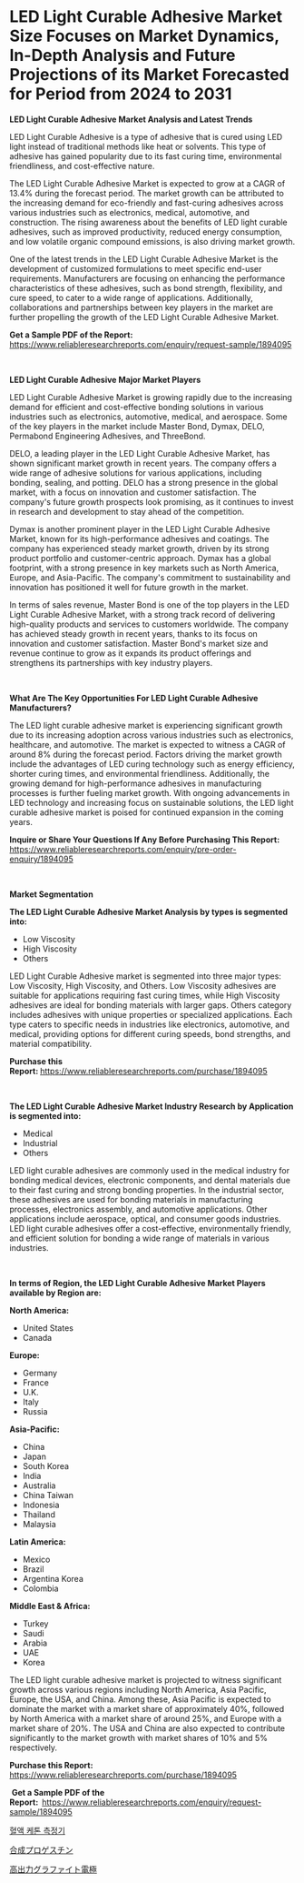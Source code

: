 <p><h1>LED Light Curable Adhesive Market Size Focuses on Market Dynamics, In-Depth Analysis and Future Projections of its Market Forecasted for Period from 2024 to 2031</h1></p><p><strong>LED Light Curable Adhesive Market Analysis and Latest Trends</strong></p>
<p><p>LED Light Curable Adhesive is a type of adhesive that is cured using LED light instead of traditional methods like heat or solvents. This type of adhesive has gained popularity due to its fast curing time, environmental friendliness, and cost-effective nature.</p><p>The LED Light Curable Adhesive Market is expected to grow at a CAGR of 13.4% during the forecast period. The market growth can be attributed to the increasing demand for eco-friendly and fast-curing adhesives across various industries such as electronics, medical, automotive, and construction. The rising awareness about the benefits of LED light curable adhesives, such as improved productivity, reduced energy consumption, and low volatile organic compound emissions, is also driving market growth.</p><p>One of the latest trends in the LED Light Curable Adhesive Market is the development of customized formulations to meet specific end-user requirements. Manufacturers are focusing on enhancing the performance characteristics of these adhesives, such as bond strength, flexibility, and cure speed, to cater to a wide range of applications. Additionally, collaborations and partnerships between key players in the market are further propelling the growth of the LED Light Curable Adhesive Market.</p></p>
<p><strong>Get a Sample PDF of the Report:&nbsp;</strong> <a href="https://www.reliableresearchreports.com/enquiry/request-sample/1894095">https://www.reliableresearchreports.com/enquiry/request-sample/1894095</a></p>
<p>&nbsp;</p>
<p><strong>LED Light Curable Adhesive Major Market Players</strong></p>
<p><p>LED Light Curable Adhesive Market is growing rapidly due to the increasing demand for efficient and cost-effective bonding solutions in various industries such as electronics, automotive, medical, and aerospace. Some of the key players in the market include Master Bond, Dymax, DELO, Permabond Engineering Adhesives, and ThreeBond.</p><p>DELO, a leading player in the LED Light Curable Adhesive Market, has shown significant market growth in recent years. The company offers a wide range of adhesive solutions for various applications, including bonding, sealing, and potting. DELO has a strong presence in the global market, with a focus on innovation and customer satisfaction. The company's future growth prospects look promising, as it continues to invest in research and development to stay ahead of the competition.</p><p>Dymax is another prominent player in the LED Light Curable Adhesive Market, known for its high-performance adhesives and coatings. The company has experienced steady market growth, driven by its strong product portfolio and customer-centric approach. Dymax has a global footprint, with a strong presence in key markets such as North America, Europe, and Asia-Pacific. The company's commitment to sustainability and innovation has positioned it well for future growth in the market.</p><p>In terms of sales revenue, Master Bond is one of the top players in the LED Light Curable Adhesive Market, with a strong track record of delivering high-quality products and services to customers worldwide. The company has achieved steady growth in recent years, thanks to its focus on innovation and customer satisfaction. Master Bond's market size and revenue continue to grow as it expands its product offerings and strengthens its partnerships with key industry players.</p></p>
<p>&nbsp;</p>
<p><strong>What Are The Key Opportunities For LED Light Curable Adhesive Manufacturers?</strong></p>
<p><p>The LED light curable adhesive market is experiencing significant growth due to its increasing adoption across various industries such as electronics, healthcare, and automotive. The market is expected to witness a CAGR of around 8% during the forecast period. Factors driving the market growth include the advantages of LED curing technology such as energy efficiency, shorter curing times, and environmental friendliness. Additionally, the growing demand for high-performance adhesives in manufacturing processes is further fueling market growth. With ongoing advancements in LED technology and increasing focus on sustainable solutions, the LED light curable adhesive market is poised for continued expansion in the coming years.</p></p>
<p><strong>Inquire or Share Your Questions If Any Before Purchasing This Report:</strong> <a href="https://www.reliableresearchreports.com/enquiry/pre-order-enquiry/1894095">https://www.reliableresearchreports.com/enquiry/pre-order-enquiry/1894095</a></p>
<p>&nbsp;</p>
<p><strong>Market Segmentation</strong></p>
<p><strong>The LED Light Curable Adhesive Market Analysis by types is segmented into:</strong></p>
<p><ul><li>Low Viscosity</li><li>High Viscosity</li><li>Others</li></ul></p>
<p><p>LED Light Curable Adhesive market is segmented into three major types: Low Viscosity, High Viscosity, and Others. Low Viscosity adhesives are suitable for applications requiring fast curing times, while High Viscosity adhesives are ideal for bonding materials with larger gaps. Others category includes adhesives with unique properties or specialized applications. Each type caters to specific needs in industries like electronics, automotive, and medical, providing options for different curing speeds, bond strengths, and material compatibility.</p></p>
<p><strong>Purchase this Report:&nbsp;</strong><a href="https://www.reliableresearchreports.com/purchase/1894095">https://www.reliableresearchreports.com/purchase/1894095</a></p>
<p>&nbsp;</p>
<p><strong>The LED Light Curable Adhesive Market Industry Research by Application is segmented into:</strong></p>
<p><ul><li>Medical</li><li>Industrial</li><li>Others</li></ul></p>
<p><p>LED light curable adhesives are commonly used in the medical industry for bonding medical devices, electronic components, and dental materials due to their fast curing and strong bonding properties. In the industrial sector, these adhesives are used for bonding materials in manufacturing processes, electronics assembly, and automotive applications. Other applications include aerospace, optical, and consumer goods industries. LED light curable adhesives offer a cost-effective, environmentally friendly, and efficient solution for bonding a wide range of materials in various industries.</p></p>
<p>&nbsp;</p>
<p><strong>In terms of Region, the LED Light Curable Adhesive Market Players available by Region are:</strong></p>
<p>
    <p> <strong> North America: </strong>
        <ul>
            <li>United States</li>
            <li>Canada</li>
        </ul>
        </p> 
    <p> <strong> Europe: </strong>
        <ul>
            <li>Germany</li>
            <li>France</li>
            <li>U.K.</li>
            <li>Italy</li>
            <li>Russia</li>
        </ul>
        </p> 
    <p> <strong> Asia-Pacific: </strong>
        <ul>
            <li>China</li>
            <li>Japan</li>
            <li>South Korea</li>
            <li>India</li>
            <li>Australia</li>
            <li>China Taiwan</li>
            <li>Indonesia</li>
            <li>Thailand</li>
            <li>Malaysia</li>
        </ul>
        </p> 
    <p> <strong> Latin America: </strong>
        <ul>
            <li>Mexico</li>
            <li>Brazil</li>
            <li>Argentina Korea</li>
            <li>Colombia</li>
        </ul>
        </p> 
    <p> <strong> Middle East & Africa: </strong>
        <ul>
            <li>Turkey</li>
            <li>Saudi</li>
            <li>Arabia</li>
            <li>UAE</li>
            <li>Korea</li>
        </ul>
    </p>
    </p>
<p><p>The LED light curable adhesive market is projected to witness significant growth across various regions including North America, Asia Pacific, Europe, the USA, and China. Among these, Asia Pacific is expected to dominate the market with a market share of approximately 40%, followed by North America with a market share of around 25%, and Europe with a market share of 20%. The USA and China are also expected to contribute significantly to the market growth with market shares of 10% and 5% respectively.</p></p>
<p><strong>Purchase this Report: </strong><a href="https://www.reliableresearchreports.com/purchase/1894095">https://www.reliableresearchreports.com/purchase/1894095</a></p>
<p>&nbsp;<strong>Get a Sample PDF of the Report:&nbsp;&nbsp;</strong><a href="https://www.reliableresearchreports.com/enquiry/request-sample/1894095">https://www.reliableresearchreports.com/enquiry/request-sample/1894095</a></p>
<p><strong></strong></p>
<p><p><a href="https://medium.com/@adonispellea2022/%ED%98%88%EC%A4%91-%EC%BC%80%ED%86%A4-%EB%AF%B8%ED%84%B0-%EC%8B%9C%EC%9E%A5-%EA%B7%9C%EB%AA%A8-cagr-%ED%8A%B8%EB%A0%8C%EB%93%9C-2024-2030-fa163d67dbbf">혈액 케톤 측정기</a></p><p><a href="https://medium.com/@marcosoenrt565736/%E5%90%88%E6%88%90%E3%83%97%E3%83%AD%E3%82%B2%E3%82%B9%E3%83%81%E3%83%B3%E5%B8%82%E5%A0%B4%E3%81%AE%E3%83%A1%E3%83%88%E3%83%AA%E3%82%AF%E3%82%B9%E3%82%92%E8%A7%A3%E8%AA%AD%E3%81%99%E3%82%8B-%E5%B8%82%E5%A0%B4%E3%82%B7%E3%82%A7%E3%82%A2-%E3%83%88%E3%83%AC%E3%83%B3%E3%83%89-%E6%88%90%E9%95%B7%E3%83%91%E3%82%BF%E3%83%BC%E3%83%B3-fd61aff0d7fb">合成プロゲスチン</a></p><p><a href="https://medium.com/@rusty-marie2024/%E9%AB%98%E5%87%BA%E5%8A%9B%E3%82%B0%E3%83%A9%E3%83%95%E3%82%A1%E3%82%A4%E3%83%88%E9%9B%BB%E6%A5%B5%E5%B8%82%E5%A0%B4-2031%E5%B9%B4%E3%81%BE%E3%81%A7%E3%81%AE%E3%83%88%E3%83%AC%E3%83%B3%E3%83%89-%E4%BA%88%E6%B8%AC-%E7%AB%B6%E4%BA%89%E5%88%86%E6%9E%90-77528c73b21d">高出力グラファイト電極</a></p></p>